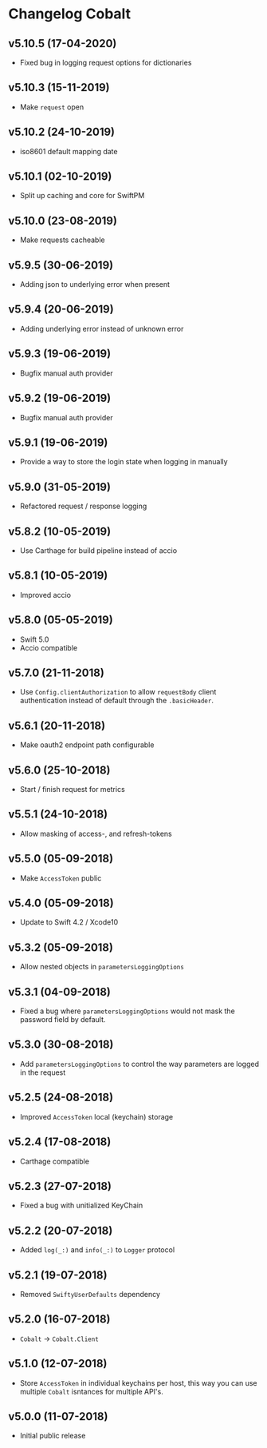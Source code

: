# Changelog Cobalt

## v5.10.5 (17-04-2020)
- Fixed bug in logging request options for dictionaries

## v5.10.3 (15-11-2019)
- Make `request` open

## v5.10.2 (24-10-2019)
- iso8601 default mapping date

## v5.10.1 (02-10-2019)
- Split up caching and core for SwiftPM

## v5.10.0 (23-08-2019)
- Make requests cacheable
 
## v5.9.5 (30-06-2019)
- Adding json to underlying error when present

## v5.9.4 (20-06-2019)
- Adding underlying error instead of unknown error 

## v5.9.3 (19-06-2019)
- Bugfix manual auth provider

## v5.9.2 (19-06-2019)
- Bugfix manual auth provider

## v5.9.1 (19-06-2019)
- Provide a way to store the login state when logging in manually

## v5.9.0 (31-05-2019)
- Refactored request / response logging

## v5.8.2 (10-05-2019)
- Use Carthage for build pipeline instead of accio

## v5.8.1 (10-05-2019)
- Improved accio

## v5.8.0 (05-05-2019)
- Swift 5.0
- Accio compatible

## v5.7.0 (21-11-2018)
- Use `Config.clientAuthorization` to allow `requestBody` client authentication instead of default through the `.basicHeader`.

## v5.6.1 (20-11-2018)
- Make oauth2 endpoint path configurable

## v5.6.0 (25-10-2018)
- Start / finish request for metrics

## v5.5.1 (24-10-2018)
- Allow masking of access-, and refresh-tokens

## v5.5.0 (05-09-2018)
- Make `AccessToken` public

## v5.4.0 (05-09-2018)
- Update to Swift 4.2 / Xcode10

## v5.3.2 (05-09-2018)
- Allow nested objects in `parametersLoggingOptions`

## v5.3.1 (04-09-2018)
- Fixed a bug where `parametersLoggingOptions` would not mask the password field by default.

## v5.3.0 (30-08-2018)
- Add `parametersLoggingOptions` to control the way parameters are logged in the request

## v5.2.5 (24-08-2018)
- Improved `AccessToken` local (keychain) storage

## v5.2.4 (17-08-2018)
- Carthage compatible

## v5.2.3 (27-07-2018)
- Fixed a bug with unitialized KeyChain

## v5.2.2 (20-07-2018)
- Added `log(_:)` and `info(_:)` to `Logger` protocol

## v5.2.1 (19-07-2018)
- Removed `SwiftyUserDefaults` dependency

## v5.2.0 (16-07-2018)
- `Cobalt` -> `Cobalt.Client`

## v5.1.0 (12-07-2018)
- Store `AccessToken` in individual keychains per host, this way you can use multiple `Cobalt` isntances for multiple API's.

## v5.0.0 (11-07-2018)
- Initial public release
